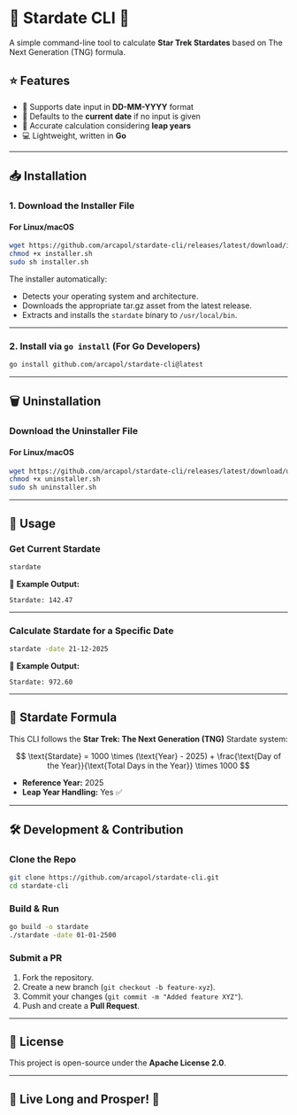 # 🌌 Stardate CLI 🚀

A simple command-line tool to calculate **Star Trek Stardates** based on The Next Generation (TNG) formula.

## ⭐ Features
- 📅 Supports date input in **DD-MM-YYYY** format
- 📌 Defaults to the **current date** if no input is given
- 🔢 Accurate calculation considering **leap years**
- 💻 Lightweight, written in **Go**

---

## 📥 Installation

### **1. Download the Installer File**
#### **For Linux/macOS**
```sh
wget https://github.com/arcapol/stardate-cli/releases/latest/download/installer.sh
chmod +x installer.sh
sudo sh installer.sh
```
  The installer automatically:
   - Detects your operating system and architecture.
   - Downloads the appropriate tar.gz asset from the latest release.
   - Extracts and installs the `stardate` binary to `/usr/local/bin`.

---

### **2. Install via `go install` (For Go Developers)**
```sh
go install github.com/arcapol/stardate-cli@latest
```

---

## 🗑️ Uninstallation

### **Download the Uninstaller File**
#### **For Linux/macOS**
```sh
wget https://github.com/arcapol/stardate-cli/releases/latest/download/uninstaller.sh
chmod +x uninstaller.sh
sudo sh uninstaller.sh
```
---

## 📌 Usage

### **Get Current Stardate**
```sh
stardate
```
📌 **Example Output:**
```
Stardate: 142.47
```

---

### **Calculate Stardate for a Specific Date**
```sh
stardate -date 21-12-2025
```
📌 **Example Output:**
```
Stardate: 972.60
```

---

## 📜 Stardate Formula
This CLI follows the **Star Trek: The Next Generation (TNG)** Stardate system:

$$
\text{Stardate} = 1000 \times (\text{Year} - 2025) + \frac{\text{Day of the Year}}{\text{Total Days in the Year}} \times 1000
$$

- **Reference Year:** 2025
- **Leap Year Handling:** Yes ✅

---

## 🛠 Development & Contribution

### **Clone the Repo**
```sh
git clone https://github.com/arcapol/stardate-cli.git
cd stardate-cli
```

### **Build & Run**
```sh
go build -o stardate
./stardate -date 01-01-2500
```

### **Submit a PR**
1. Fork the repository.
2. Create a new branch (`git checkout -b feature-xyz`).
3. Commit your changes (`git commit -m "Added feature XYZ"`).
4. Push and create a **Pull Request**.

---

## 📜 License
This project is open-source under the **Apache License 2.0**.

---

## 🚀 Live Long and Prosper! 🖖

